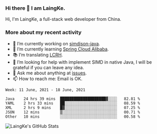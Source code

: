 ### Hi there 👋 I am LaingKe.

Hi, I'm LaingKe, a full-stack web developer from China.

### More about my recent activity

- 🔭 I’m currently working on [simdjson-java](https://github.com/laingke/simdjson-java).
- 🌱 I’m currently learning [Spring Cloud Alibaba](https://github.com/alibaba/spring-cloud-alibaba).
- :books: I’m translating [LCRH](https://github.com/LCTT/LCRH).
- 🤔 I’m looking for help with implement SIMD in native Java, I will be grateful if you can leave any idea.
- 💬 Ask me about anything at [issues](https://github.com/laingke/laingke/issues).
- 📫 How to reach me: Email is OK.

<!--START_SECTION:waka-->
```text
Week: 11 June, 2021 - 18 June, 2021

Java    24 hrs 39 mins  ████████████████████▓░░░░   82.81 % 
YAML    2 hrs 33 mins   ██░░░░░░░░░░░░░░░░░░░░░░░   08.59 % 
XML     2 hrs 9 mins    █▓░░░░░░░░░░░░░░░░░░░░░░░   07.25 % 
JSON    12 mins         ▒░░░░░░░░░░░░░░░░░░░░░░░░   00.71 % 
Other   10 mins         ░░░░░░░░░░░░░░░░░░░░░░░░░   00.58 % 
```
<!--END_SECTION:waka-->

![LaingKe's GitHub Stats](https://github-readme-stats.vercel.app/api?username=laingke&show_icons=true&theme=nightowl&count_private=true)
